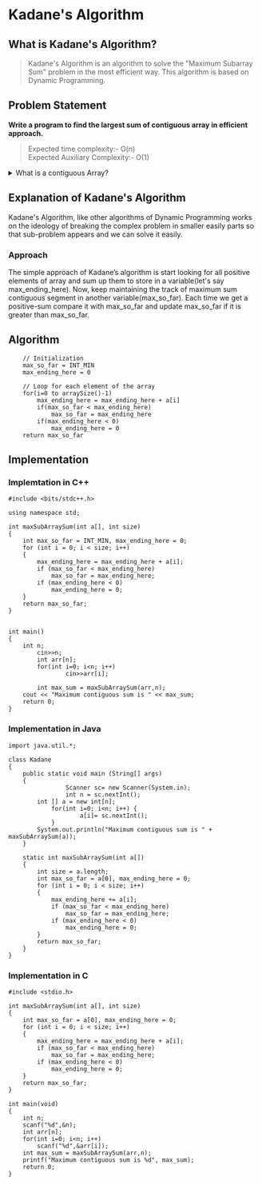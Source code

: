 # Kadane's Algorithm 

## What is Kadane's Algorithm?
> Kadane's Algorithm is an algorithm to solve the "Maximum Subarray Sum" problem in the most efficient way. This algorithm is based on Dynamic Programming. 



## Problem Statement

**Write a program to find the largest sum of contiguous array in efficient approach.**


> Expected time complexity:- O(n) <br> Expected Auxiliary Complexity:- O(1) 



<details>
    <summary> What is a contiguous Array? </summary>
    A contiguous array is just an array stored in an unbroken block of memory: to access the next value in the array, we just move to the next memory address
</details>



## Explanation of Kadane's Algorithm
 Kadane's Algorithm, like other algorithms of Dynamic Programming works on the ideology of breaking the complex problem in smaller easily parts so that sub-problem appears and we can solve it easily.



### Approach
 The simple approach of Kadane’s algorithm is start looking for all positive elements of array and sum up them to store in a variable(let's say max_ending_here). Now, keep maintaining the track of maximum sum contiguous segment in another variable(max_so_far). Each time we get a positive-sum compare it with max_so_far and update max_so_far if it is greater than max_so_far. 



## Algorithm
```
    // Initialization
    max_so_far = INT_MIN
    max_ending_here = 0

    // Loop for each element of the array
    for(i=0 to arraySize()-1)
        max_ending_here = max_ending_here + a[i]
        if(max_so_far < max_ending_here)
            max_so_far = max_ending_here
        if(max_ending_here < 0)
            max_ending_here = 0
    return max_so_far

```



## Implementation

### Implemtation in C++

```
#include <bits/stdc++.h>

using namespace std;

int maxSubArraySum(int a[], int size)
{
	int max_so_far = INT_MIN, max_ending_here = 0;
	for (int i = 0; i < size; i++)
	{
		max_ending_here = max_ending_here + a[i];
		if (max_so_far < max_ending_here)
			max_so_far = max_ending_here;
		if (max_ending_here < 0)
			max_ending_here = 0;
	}
	return max_so_far;
}


int main()
{
	int n;
        cin>>n;
        int arr[n];
        for(int i=0; i<n; i++)
                cin>>arr[i];

        int max_sum = maxSubArraySum(arr,n);
	cout << "Maximum contiguous sum is " << max_sum;
	return 0;
}
```

### Implementation in Java

```
import java.util.*;

class Kadane
{
	public static void main (String[] args)
	{
                Scanner sc= new Scanner(System.in);
                int n = sc.nextInt();
		int [] a = new int[n];
	        for(int i=0; i<n; i++) {
	                a[i]= sc.nextInt();
	        }
		System.out.println("Maximum contiguous sum is " + maxSubArraySum(a));
	}

	static int maxSubArraySum(int a[])
	{
		int size = a.length;
		int max_so_far = a[0], max_ending_here = 0;
		for (int i = 0; i < size; i++)
		{
			max_ending_here += a[i];
			if (max_so_far < max_ending_here)
				max_so_far = max_ending_here;
			if (max_ending_here < 0)
				max_ending_here = 0;
		}
		return max_so_far;
	}
}

```

### Implementation in C
```
#include <stdio.h>

int maxSubArraySum(int a[], int size)
{
	int max_so_far = a[0], max_ending_here = 0;
	for (int i = 0; i < size; i++)
	{
		max_ending_here = max_ending_here + a[i];
		if (max_so_far < max_ending_here)
			max_so_far = max_ending_here;
		if (max_ending_here < 0)
			max_ending_here = 0;
	}
	return max_so_far;
}

int main(void)
{
	int n;
	scanf("%d",&n);
	int arr[n];
	for(int i=0; i<n; i++)
        scanf("%d",&arr[i]);
	int max_sum = maxSubArraySum(arr,n);
	printf("Maximum contiguous sum is %d", max_sum);
	return 0;
}

```
